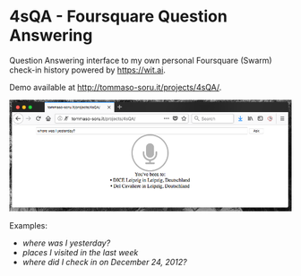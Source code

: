 # 4sQA - Foursquare Question Answering

Question Answering interface to my own personal Foursquare (Swarm) check-in history powered by https://wit.ai.

Demo available at http://tommaso-soru.it/projects/4sQA/.

![4sQA Demo](https://github.com/mommi84/4sQA/raw/master/demo.png)

Examples:

* *where was I yesterday?*
* *places I visited in the last week*
* *where did I check in on December 24, 2012?*

